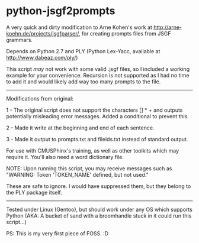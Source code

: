 python-jsgf2prompts
===================

A very quick and dirty modification to Arne Kohen's work at http://arne-koehn.de/projects/jsgfparser/, for creating prompts files from JSGF grammars.

Depends on Python 2.7 and PLY (Python Lex-Yacc, available at http://www.dabeaz.com/ply/)


This script _may_ not work with some valid .jsgf files, so I included a working example for your convenience. Recursion is not supported as I had no time to add it and would likely add way too many prompts to the file.

---

Modifications from original:

1 - The original script does not support the characters [] * + and outputs potentially misleading error messages. Added a conditional to prevent this.

2 - Made it write <sil> </sil> at the beginning and end of each sentence.

3 - Made it output to prompts.txt and fileids.txt instead of standard output.

For use with CMUSPhinx's training, as well as other toolkits which may require it. You'll also need a word dictionary file.

NOTE: Upon running this script, you may receive messages such as "WARNING: Token 'TOKEN_NAME' defined, but not used."

These are safe to ignore. I would have suppressed them, but they belong to the PLY package itself.

---

Tested under Linux (Gentoo), but should work under any OS which supports Python (AKA: A bucket of sand with a broomhandle stuck in it could run this script...)

PS: This is my very first piece of FOSS. :D
